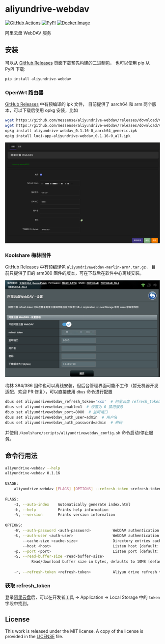 # aliyundrive-webdav

[![GitHub Actions](https://github.com/messense/aliyundrive-webdav/workflows/CI/badge.svg)](https://github.com/messense/aliyundrive-webdav/actions?query=workflow%3ACI)
[![PyPI](https://img.shields.io/pypi/v/aliyundrive-webdav.svg)](https://pypi.org/project/aliyundrive-webdav)
[![Docker Image](https://img.shields.io/docker/pulls/messense/aliyundrive-webdav.svg?maxAge=2592000)](https://hub.docker.com/r/messense/aliyundrive-webdav/)

阿里云盘 WebDAV 服务

## 安装

可以从 [GitHub Releases](https://github.com/messense/aliyundrive-webdav/releases) 页面下载预先构建的二进制包，
也可以使用 pip 从 PyPI 下载:

```bash
pip install aliyundrive-webdav
```

### OpenWrt 路由器

[GitHub Releases](https://github.com/messense/aliyundrive-webdav/releases) 中有预编译的 ipk 文件，
目前提供了 aarch64 和 arm 两个版本，可以下载后使用 opkg 安装，比如

```bash
wget https://github.com/messense/aliyundrive-webdav/releases/download/v0.1.16/aliyundrive-webdav_0.1.16-0_aarch64_generic.ipk
wget https://github.com/messense/aliyundrive-webdav/releases/download/v0.1.16/luci-app-aliyundrive-webdav_0.1.16-0_all.ipk
opkg install aliyundrive-webdav_0.1.16-0_aarch64_generic.ipk
opkg install luci-app-aliyundrive-webdav_0.1.16-0_all.ipk
```

![OpenWrt 配置界面](./doc/openwrt.png)

### Koolshare 梅林固件

[GitHub Releases](https://github.com/messense/aliyundrive-webdav/releases) 中有预编译包 `aliyundrivewebdav-merlin-arm*.tar.gz`，
目前只提供了旧的 arm380 固件的版本，可在下载后在软件中心离线安装。

![梅林配置界面](./doc/merlin.png)

梅林 384/386 固件也可以离线安装，但后台管理界面可能不工作（暂无机器开发适配，欢迎 PR 修复），可以直接使用 `dbus` 命令进行配置

```bash
dbus set aliyundrivewebdav_refresh_token='xxx'  # 阿里云盘 refresh_token
dbus set aliyundrivewebdav_enable=1  # 设置为 0 禁用服务
dbus set aliyundrivewebdav_port=8080  # 监听端口
dbus set aliyundrivewebdav_auth_user=admin  # 用户名
dbus set aliyundrivewebdav_auth_password=admin  # 密码
```

并使用 `/koolshare/scripts/aliyundrivewebdav_config.sh` 命令启动/停止服务。

## 命令行用法

```bash
aliyundrive-webdav --help
aliyundrive-webdav 0.1.16

USAGE:
    aliyundrive-webdav [FLAGS] [OPTIONS] --refresh-token <refresh-token>

FLAGS:
    -I, --auto-index    Automatically generate index.html
    -h, --help          Prints help information
    -V, --version       Prints version information

OPTIONS:
    -W, --auth-password <auth-password>          WebDAV authentication password [env: WEBDAV_AUTH_PASSWORD=]
    -U, --auth-user <auth-user>                  WebDAV authentication username [env: WEBDAV_AUTH_USER=]
        --cache-size <cache-size>                Directory entries cache size [default: 1000]
        --host <host>                            Listen host [default: 127.0.0.1]
    -p, --port <port>                            Listen port [default: 8080]
    -S, --read-buffer-size <read-buffer-size>
            Read/download buffer size in bytes, defaults to 10MB [default: 10485760]

    -r, --refresh-token <refresh-token>          Aliyun drive refresh token [env: REFRESH_TOKEN=]
```

### 获取 refresh_token

登录[阿里云盘](https://www.aliyundrive.com/drive/)后，可以在开发者工具 ->
Application -> Local Storage 中的 `token` 字段中找到。

## License

This work is released under the MIT license. A copy of the license is provided in the [LICENSE](../LICENSE) file.

